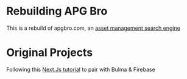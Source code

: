 # Rebuilding APG Bro

This is a rebuild of apgbro.com, an [asset management search engine](https://github.com/JollyGrin/kgraphs-FE)

# Original Projects

Following this [Next.Js tutorial](https://github.com/mohokh67/next.js-best-blog-ever) to pair with Bulma & Firebase
